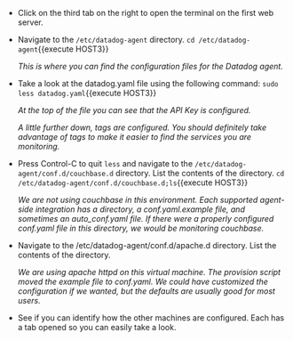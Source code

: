 * Click on the third tab on the right to open the terminal on the first web server.
* Navigate to the <code>/etc/datadog-agent</code> directory.
  `cd /etc/datadog-agent`{{execute HOST3}}

  *This is where you can find the configuration files for the Datadog agent.*

* Take a look at the datadog.yaml file using the following command:
  `sudo less datadog.yaml`{{execute HOST3}}

  *At the top of the file you can see that the API Key is configured.*

  *A little further down, tags are configured. You should definitely take advantage of tags to make it easier to find the services you are monitoring.*

* Press Control-C to quit <code>less</code> and navigate to the <code>/etc/datadog-agent/conf.d/couchbase.d</code> directory. List the contents of the directory.
  `cd /etc/datadog-agent/conf.d/couchbase.d;ls`{{execute HOST3}}

  *We are not using couchbase in this environment. Each supported agent-side integration has a directory,  a conf.yaml.example file, and sometimes an auto_conf.yaml file. If there were a properly configured conf.yaml file in this directory, we would be monitoring couchbase.*

* Navigate to the /etc/datadog-agent/conf.d/apache.d directory. List the contents of the directory.

  *We are using apache httpd on this virtual machine. The provision script moved the example file to conf.yaml. We could have customized the configuration if we wanted, but the defaults are usually good for most users.*

* See if you can identify how the other machines are configured. Each has a tab opened so you can easily take a look.